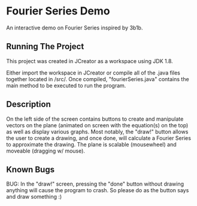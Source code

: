 # Fourier Series Demo
An interactive demo on Fourier Series inspired by 3b1b.

## Running The Project

This project was created in JCreator as a workspace using JDK 1.8.

Either import the workspace in JCreator or compile all of the .java files together located in /src/.
Once compiled, "fourierSeries.java" contains the main method to be executed to run the program.

## Description

On the left side of the screen contains buttons to create and manipulate vectors on the plane (animated on screen with the equation(s) on the top) as well as display various graphs.
Most notably, the "draw!" button allows the user to create a drawing, and once done, will calculate a Fourier Series to approximate the drawing.
The plane is scalable (mousewheel) and moveable (dragging w/ mouse).

## Known Bugs
BUG: In the "draw!" screen, pressing the "done" button without drawing anything will cause the program to crash. So please do as the button says and draw something :)
